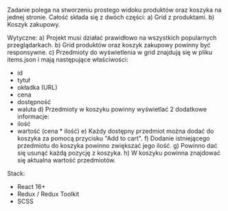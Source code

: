 Zadanie polega na stworzeniu prostego widoku produktów oraz koszyka na jednej stronie. Całość składa się z dwóch części:
a) Grid z produktami.
b) Koszyk zakupowy.

Wytyczne:
a) Projekt musi działać prawidłowo na wszystkich popularnych przeglądarkach.
b) Grid produktów oraz koszyk zakupowy powinny być responsywne.
c) Przedmioty do wyświetlenia w grid znajdują się w pliku items.json i mają następujące właściwości:
- id
- tytuł
- okładka (URL)
- cena
- dostępność
- waluta
d) Przedmioty w koszyku powinny wyświetlać 2 dodatkowe informacje:
- ilość
- wartość (cena * ilość)
e) Każdy dostępny przedmiot można dodać do koszyka za pomocą przycisku "Add to cart".
f) Dodanie istniejącego przedmiotu do koszyka powinno zwiększać jego ilość.
g) Powinno dać się usunąć każdą pozycję z koszyka.
h) W koszyku powinna znajdować się aktualna wartość przedmiotów.

Stack:
- React 16+
- Redux / Redux Toolkit
- SCSS
